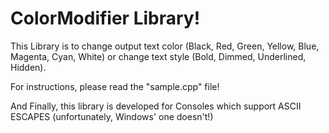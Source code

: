 # ColorModifier Library!

This Library is to change output text color (Black, Red, Green, Yellow, Blue, Magenta, Cyan, White) or change text style (Bold, Dimmed, Underlined, Hidden).

For instructions, please read the "sample.cpp" file!

And Finally, this library is developed for Consoles which support ASCII ESCAPES (unfortunately, Windows' one doesn't!)
